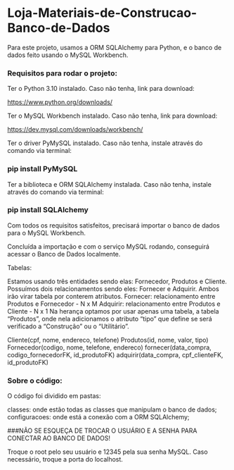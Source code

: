 # Loja-Materiais-de-Construcao-Banco-de-Dados


Para este projeto, usamos a ORM SQLAlchemy para Python, e o banco de dados feito usando o MySQL Workbench.


### Requisitos para rodar o projeto:


Ter o Python 3.10 instalado. Caso não tenha, link para download:

https://www.python.org/downloads/

Ter o MySQL Workbench instalado. Caso não tenha, link para download:

https://dev.mysql.com/downloads/workbench/

Ter o driver PyMySQL instalado. Caso não tenha, instale através do comando via terminal:

### pip install PyMySQL

Ter a biblioteca e ORM SQLAlchemy instalada. Caso não tenha, instale através do comando via terminal:

### pip install SQLAlchemy

Com todos os requisitos satisfeitos, precisará importar o banco de dados para o MySQL Workbench.

Concluída a importação e com o serviço MySQL rodando, conseguirá acessar o Banco de Dados localmente.

Tabelas:

Estamos usando três entidades sendo elas: Fornecedor, Produtos e Cliente.
Possuímos dois relacionamentos sendo eles: Fornecer e Adquirir. Ambos irão virar tabela por conterem atributos.
Fornecer: relacionamento entre Produtos e Fornecedor - N x M
Adquirir: relacionamento entre Produtos e Cliente - N x 1
Na herança optamos por usar apenas uma tabela, a tabela “Produtos”, onde nela adicionamos o atributo “tipo” que define se será verificado a “Construção” ou o “Utilitário”.

Cliente(cpf, nome, endereco, telefone)
Produtos(id, nome, valor, tipo)
Fornecedor(codigo, nome, telefone, endereco)
fornecer(data_compra, codigo_fornecedorFK, id_produtoFK)
adquirir(data_compra, cpf_clienteFK, id_produtoFK)


### Sobre o código:

O código foi dividido em pastas:

classes: onde estão todas as classes que manipulam o banco de dados;
configuracoes: onde está a conexão com a ORM SQLAlchemy;

###NÃO SE ESQUEÇA DE TROCAR O USUÁRIO E A SENHA PARA CONECTAR AO BANCO DE DADOS!

Troque o root pelo seu usuário e 12345 pela sua senha MySQL.
Caso necessário, troque a porta do localhost.

